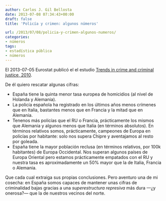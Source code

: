 ```yaml
---
author: Carlos J. Gil Bellosta
date: 2013-07-08 07:34:43+00:00
draft: false
title: 'Policía y crimen: algunos números'

url: /2013/07/08/policia-y-crimen-algunos-numeros/
categories:
- números
tags:
- estadística pública
- números
---
```


El 2013-07-05 Eurostat publicó el el estudio [Trends in crime and criminal justice, 2010](https://ec.europa.eu/eurostat/web/products-statistics-in-focus/-/ks-sf-13-018).

De él quiero rescatar algunas cifras:

* España tiene la quinta menor tasa europea de homicidios (al nivel de Holanda y Alemania).
* La policía española ha registrado en los últimos años menos crímenes que en Italia, bastantes menos que en Francia y la mitad que en Alemania.
* Tenenos más policías que el RU o Francia, prácticamente los mismos que Alemania y algunos menos que Italia (en términos absolutos). En términos relativos somos, prácticamente, campeones de Europa en policías por habitante: solo nos supera Chipre y aventajamos al resto por goleada.
* España tiene la mayor población reclusa (en términos relativos, por 100k habitantes) de Europa Occidental. Nos superan algunos países de Europa Oriental pero estamos prácticamente empatados con el RU y nuestra tasa es aproximadamente un 50% mayor que la de Italia, Francia o Alemania.

Que cada cual extraiga sus propias conclusiones. Pero aventuro una de mi cosecha: en España somos capaces de mantener unas cifras de criminalidad bajas gracias a una _superestructura represiva_ más dura —¿y onerosa?— que la de nuestros vecinos del norte.
